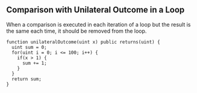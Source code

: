 ## Comparison with Unilateral Outcome in a Loop

When a comparison is executed in each iteration of a loop but the result is the same each time, it should be removed from the loop.

```
function unilateralOutcome(uint x) public returns(uint) {
  uint sum = 0;
  for(uint i = 0; i <= 100; i++) {
    if(x > 1) {
      sum += 1;
    }
  }
  return sum;
}
```
